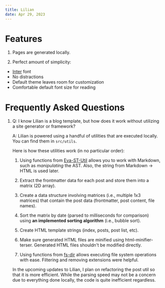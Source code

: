 ```yaml
---
title: Lilian
date: Apr 29, 2023
---
```


# Features

1. Pages are generated locally.

2. Perfect amount of simplicity:

- [Inter](https://github.com/rsms/inter) font
- No distractions
- Default theme leaves room for customization
- Comfortable default font size for reading

# Frequently Asked Questions

1. Q: I know Lilian is a blog template, but how does it work without utilizing a site generator or framework?

    A: Lilian is powered using a handful of utilities that are executed locally. You can find them in `src/utils`.
    
    Here is how these utilities work (in no particular order):
    
    1. Using functions from [Eva-ST-Util](https://github.com/alexwkleung/Eva-ST-Util) allows you to work with Markdown, such as *manipulating* the AST. Also, the string from Markdown -> HTML is used later.
    
    2. Extract the frontmatter data for each post and store them into a matrix (2D array).

    3. Create a data structure involving matrices (i.e., multiple 1x3 matrices) that contain the post data (frontmatter, post content, file names). 

    4. Sort the matrix by date (parsed to milliseconds for comparison) using **an implemented sorting algorithm** (i.e., bubble sort).

    5. Create HTML template strings (index, posts, post list, etc). 

    6. Make sure generated HTML files are minified using html-minifier-terser. Generated HTML files shouldn't be modified directly.

    7. Using functions from [fs-dir](https://github.com/alexwkleung/fs-dir) allows executing file system operations with ease. Filtering and removing extensions were helpful.

    In the upcoming updates to Lilian, I plan on refactoring the post util so that it is more efficient. While the parsing speed may not be a concern due to everything done locally, the code is quite inefficient regardless.